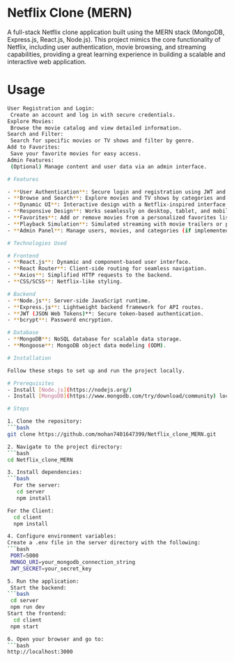 # Netflix Clone (MERN)

A full-stack Netflix clone application built using the MERN stack (MongoDB, Express.js, React.js, Node.js). This project mimics the core functionality of Netflix, including user authentication, movie browsing, and streaming capabilities, providing a great learning experience in building a scalable and interactive web application.

# Usage
   ```bash
  User Registration and Login:
    Create an account and log in with secure credentials.
  Explore Movies:
    Browse the movie catalog and view detailed information.
  Search and Filter:
    Search for specific movies or TV shows and filter by genre.
  Add to Favorites:
    Save your favorite movies for easy access.
  Admin Features:
    (Optional) Manage content and user data via an admin interface.

# Features

- **User Authentication**: Secure login and registration using JWT and bcrypt.
- **Browse and Search**: Explore movies and TV shows by categories and genres.
- **Dynamic UI**: Interactive design with a Netflix-inspired interface.
- **Responsive Design**: Works seamlessly on desktop, tablet, and mobile devices.
- **Favorites**: Add or remove movies from a personalized favorites list.
- **Playback Simulation**: Simulated streaming with movie trailers or placeholder content.
- **Admin Panel**: Manage users, movies, and categories (if implemented).

# Technologies Used

# Frontend
- **React.js**: Dynamic and component-based user interface.
- **React Router**: Client-side routing for seamless navigation.
- **Axios**: Simplified HTTP requests to the backend.
- **CSS/SCSS**: Netflix-like styling.

# Backend
- **Node.js**: Server-side JavaScript runtime.
- **Express.js**: Lightweight backend framework for API routes.
- **JWT (JSON Web Tokens)**: Secure token-based authentication.
- **bcrypt**: Password encryption.

# Database
- **MongoDB**: NoSQL database for scalable data storage.
- **Mongoose**: MongoDB object data modeling (ODM).

# Installation

Follow these steps to set up and run the project locally.

# Prerequisites
- Install [Node.js](https://nodejs.org/)
- Install [MongoDB](https://www.mongodb.com/try/download/community) locally or use a MongoDB Atlas cluster.

# Steps

1. Clone the repository:
   ```bash
   git clone https://github.com/mohan7401647399/Netflix_clone_MERN.git

2. Navigate to the project directory:
   ```bash
   cd Netflix_clone_MERN

3. Install dependencies:
   ```bash
     For the server:
      cd server
      npm install

   For the Client:
     cd client
     npm install

4. Configure environment variables:
  Create a .env file in the server directory with the following:
  ```bash
    PORT=5000
    MONGO_URI=your_mongodb_connection_string
    JWT_SECRET=your_secret_key

5. Run the application:
    Start the backend:
  ```bash
    cd server
    npm run dev
   Start the frontend:
     cd client
    npm start

6. Open your browser and go to:
```bash
  http://localhost:3000
